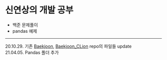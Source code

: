# 신연상의 개발 공부
- 백준 문제풀이
- pandas 예제

---
20.10.29. 기존 [Baekjoon], [Baekjoon_CLion] repo의 파일들 update  
21.04.05. Pandas 폴더 추가

[Baekjoon]: https://github.com/yxxshin/Baekjoon
[Baekjoon_CLion]: https://github.com/yxxshin/Baekjoon_CLion
